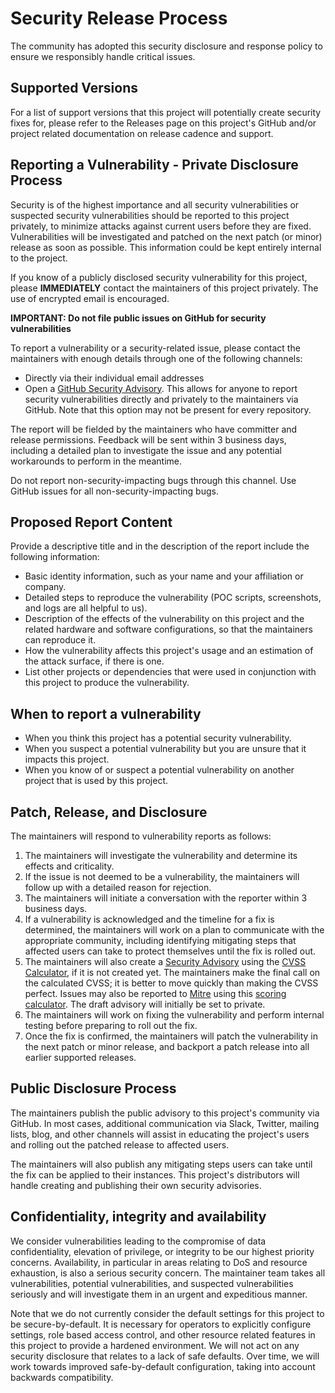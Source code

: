 # Security Release Process

The community has adopted this security disclosure and response policy to ensure we responsibly handle critical issues.

## Supported Versions

For a list of support versions that this project will potentially create security fixes for, please refer to the Releases page on this project's GitHub and/or project related documentation on release cadence and support.

## Reporting a Vulnerability - Private Disclosure Process

Security is of the highest importance and all security vulnerabilities or suspected security vulnerabilities should be reported to this project privately, to minimize attacks against current users  before they are fixed. Vulnerabilities will be investigated and patched on the next patch (or minor) release as soon as possible. This information could be kept entirely internal to the project.

If you know of a publicly disclosed security vulnerability for this project, please **IMMEDIATELY** contact the maintainers of this project privately. The use of encrypted email is encouraged.

**IMPORTANT: Do not file public issues on GitHub for security vulnerabilities**

To report a vulnerability or a security-related issue, please contact the maintainers with enough details through one of the following channels:

* Directly via their individual email addresses
* Open a [GitHub Security Advisory](https://docs.github.com/en/code-security/security-advisories/guidance-on-reporting-and-writing/privately-reporting-a-security-vulnerability). This allows for anyone to report security vulnerabilities directly and privately to the maintainers via GitHub. Note that this option may not be present for every repository.

The report will be fielded by the maintainers who have committer and release permissions. Feedback will be sent within 3 business days, including a detailed plan to investigate the issue and any potential workarounds to perform in the meantime.

Do not report non-security-impacting bugs through this channel. Use GitHub issues for all non-security-impacting bugs.

## Proposed Report Content

Provide a descriptive title and in the description of the report include the following information:

* Basic identity information, such as your name and your affiliation or company.
* Detailed steps to reproduce the vulnerability  (POC scripts, screenshots, and logs are all helpful to us).
* Description of the effects of the vulnerability on this project and the related hardware and software configurations, so that the maintainers can reproduce it.
* How the vulnerability affects this project's usage and an estimation of the attack surface, if there is one.
* List other projects or dependencies that were used in conjunction with this project to produce the vulnerability.

## When to report a vulnerability

* When you think this project has a potential security vulnerability.
* When you suspect a potential vulnerability but you are unsure that it impacts this project.
* When you know of or suspect a potential vulnerability on another project that is used by this project.

## Patch, Release, and Disclosure

The maintainers will respond to vulnerability reports as follows:

1. The maintainers will investigate the vulnerability and determine its effects and criticality.
2. If the issue is not deemed to be a vulnerability, the maintainers will follow up with a detailed reason for rejection.
3. The maintainers will initiate a conversation with the reporter within 3 business days.
4. If a vulnerability is acknowledged and the timeline for a fix is determined, the maintainers will work on a plan to communicate with the appropriate community, including identifying mitigating steps that affected users can take to protect themselves until the fix is rolled out.
5. The maintainers will also create a [Security Advisory](https://docs.github.com/en/code-security/repository-security-advisories/publishing-a-repository-security-advisory) using the [CVSS Calculator](https://www.first.org/cvss/calculator/3.0), if it is not created yet.  The maintainers make the final call on the calculated CVSS; it is better to move quickly than making the CVSS perfect. Issues may also be reported to [Mitre](https://cve.mitre.org/) using this [scoring calculator](https://nvd.nist.gov/vuln-metrics/cvss/v3-calculator). The draft advisory will initially be set to private.
6. The maintainers will work on fixing the vulnerability and perform internal testing before preparing to roll out the fix.
7. Once the fix is confirmed, the maintainers will patch the vulnerability in the next patch or minor release, and backport a patch release into all earlier supported releases.

## Public Disclosure Process

The maintainers publish the public advisory to this project's community via GitHub. In most cases, additional communication via Slack, Twitter, mailing lists, blog, and other channels will assist in educating the project's users and rolling out the patched release to affected users.

The maintainers will also publish any mitigating steps users can take until the fix can be applied to their instances. This project's distributors will handle creating and publishing their own security advisories.

## Confidentiality, integrity and availability

We consider vulnerabilities leading to the compromise of data confidentiality, elevation of privilege, or integrity to be our highest priority concerns. Availability, in particular in areas relating to DoS and resource exhaustion, is also a serious security concern. The maintainer team takes all vulnerabilities, potential vulnerabilities, and suspected vulnerabilities seriously and will investigate them in an urgent and expeditious manner.

Note that we do not currently consider the default settings for this project to be secure-by-default. It is necessary for operators to explicitly configure settings, role based access control, and other resource related features in this project to provide a hardened environment. We will not act on any security disclosure that relates to a lack of safe defaults. Over time, we will work towards improved safe-by-default configuration, taking into account backwards compatibility.
